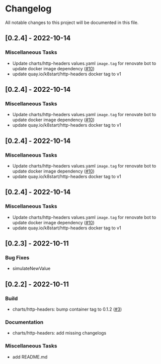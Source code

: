 # Changelog

All notable changes to this project will be documented in this file.

## [0.2.4] - 2022-10-14

### Miscellaneous Tasks

- Update charts/http-headers values.yaml `image.tag` for renovate bot to update docker image dependency ([#10](https://github.com/bukowa/charts/issues/10))
- update quay.io/k8start/http-headers docker tag to v1

## [0.2.4] - 2022-10-14

### Miscellaneous Tasks

- Update charts/http-headers values.yaml `image.tag` for renovate bot to update docker image dependency ([#10](https://github.com/bukowa/charts/issues/10))
- update quay.io/k8start/http-headers docker tag to v1

## [0.2.4] - 2022-10-14

### Miscellaneous Tasks

- Update charts/http-headers values.yaml `image.tag` for renovate bot to update docker image dependency ([#10](https://github.com/bukowa/charts/issues/10))
- update quay.io/k8start/http-headers docker tag to v1

## [0.2.4] - 2022-10-14

### Miscellaneous Tasks

- Update charts/http-headers values.yaml `image.tag` for renovate bot to update docker image dependency ([#10](https://github.com/bukowa/charts/issues/10))
- update quay.io/k8start/http-headers docker tag to v1

## [0.2.3] - 2022-10-11

### Bug Fixes

- simulateNewValue

## [0.2.2] - 2022-10-11

### Build

- charts/http-headers: bump container tag to 0.1.2 ([#3](https://github.com/bukowa/charts/issues/3))

### Documentation

- charts/http-headers: add missing changelogs

### Miscellaneous Tasks

- add README.md

